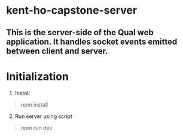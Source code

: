 # kent-ho-capstone-server

## This is the server-side of the Qual web application. It handles socket events emitted between client and server.

# Initialization
1. Install
> npm install
2. Run server using script
> npm run dev